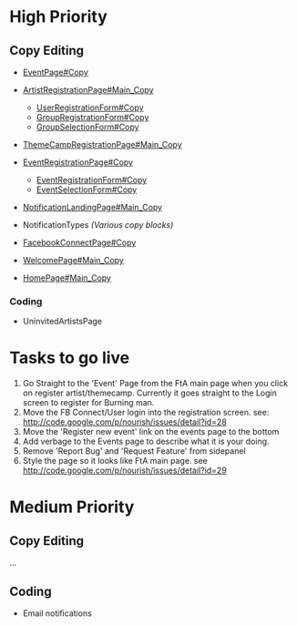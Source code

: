 # High Priority #

## Copy Editing ##

  * [EventPage#Copy](EventPage#Copy.md)
  * [ArtistRegistrationPage#Main\_Copy](ArtistRegistrationPage#Main_Copy.md)
    * [UserRegistrationForm#Copy](UserRegistrationForm#Copy.md)
    * [GroupRegistrationForm#Copy](GroupRegistrationForm#Copy.md)
    * [GroupSelectionForm#Copy](GroupSelectionForm#Copy.md)
  * [ThemeCampRegistrationPage#Main\_Copy](ThemeCampRegistrationPage#Main_Copy.md)
  * [EventRegistrationPage#Copy](EventRegistrationPage#Copy.md)
    * [EventRegistrationForm#Copy](EventRegistrationForm#Copy.md)
    * [EventSelectionForm#Copy](EventSelectionForm#Copy.md)

  * [NotificationLandingPage#Main\_Copy](NotificationLandingPage#Main_Copy.md)
  * NotificationTypes _(Various copy blocks)_

  * [FacebookConnectPage#Copy](FacebookConnectPage#Copy.md)
  * [WelcomePage#Main\_Copy](WelcomePage#Main_Copy.md)
  * [HomePage#Main\_Copy](HomePage#Main_Copy.md)

### Coding ###

  * UninvitedArtistsPage

# Tasks to go live #
  1. Go Straight to the 'Event' Page from the FtA main page when you click on register artist/themecamp.  Currently it goes straight to the Login screen to register for Burning man.
  1. Move the FB Connect/User login into the registration screen.  see: http://code.google.com/p/nourish/issues/detail?id=28
  1. Move the 'Register new event' link on the events page to the bottom
  1. Add verbage to the Events page to describe what it is your doing.
  1. Remove 'Report Bug' and 'Request Feature' from sidepanel
  1. Style the page so it looks like FtA main page. see http://code.google.com/p/nourish/issues/detail?id=29

# Medium Priority #

## Copy Editing ##

...

## Coding ##

  * Email notifications